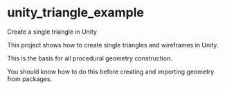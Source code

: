 # unity_triangle_example
Create a single triangle in Unity

This project shows how to create single triangles and wireframes
in Unity.

This is the basis for all procedural geometry construction.

You should know how to do this before creating and importing geometry
from packages.
